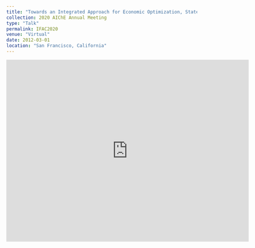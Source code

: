 ```yaml
---
title: "Towards an Integrated Approach for Economic Optimization, State Estimation, and Control of a Post-Combustion Carbon Capture Absorber Section"
collection: 2020 AIChE Annual Meeting
type: "Talk"
permalink: IFAC2020
venue: "Virtual"
date: 2012-03-01
location: "San Francisco, California"
---
```


<iframe
    width="640"
    height="480"
    src="https://youtu.be/embed/a5VRMCafo7o"
    frameborder="0"
    allow="autoplay; encrypted-media"
    allowfullscreen
>
</iframe>
